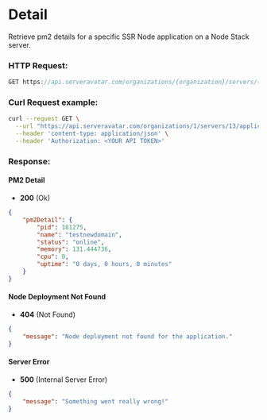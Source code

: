 # Detail

Retrieve pm2 details for a specific SSR Node application on a Node Stack server.

### HTTP Request:

```js
GET https://api.serveravatar.com/organizations/{organization}/servers/{server}/applications/{application}/node-deployment/pm2-detail
```

### Curl Request example:

```sh
curl --request GET \
  --url "https://api.serveravatar.com/organizations/1/servers/13/applications/223/node-deployment/pm2-detail" \
  --header 'content-type: application/json' \
  --header 'Authorization: <YOUR API TOKEN>'
```

### Response:

#### PM2 Detail
- __200__ (Ok)

``` json
{
    "pm2Detail": {
        "pid": 181275,
        "name": "testnewdomain",
        "status": "online",
        "memory": 131.444736,
        "cpu": 0,
        "uptime": "0 days, 0 hours, 0 minutes"
    }
}
```

#### Node Deployment Not Found
- __404__ (Not Found)

```json
{
    "message": "Node deployment not found for the application."
}
```

#### Server Error
- __500__ (Internal Server Error)

```json
{
    "message": "Something went really wrong!"
}
```